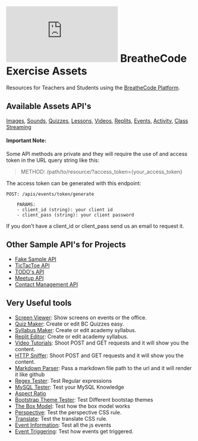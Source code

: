 
# ![alt text](https://assets.breatheco.de/apis/img/images.php?blob&random&cat=icon&tags=breathecode,32) BreatheCode Exercise Assets
Resources for Teachers and Students using the [BreatheCode Platform](https://breatheco.de).
## Available Assets API's

[Images](apis/img/), [Sounds](apis/sound/), [Quizzes](apis/quiz/), [Lessons](apis/lesson/), [Videos](apis/video/), [Replits](apis/replit/), [Events](apis/event/), [Activity](apis/activity/), [Class Streaming](apis/streaming/)

#### Important Note:
Some API methods are private and they will require the use of and access token in the URL query string like this:
> METHOD: /path/to/resource/?access_token={your_access_token}

The access token can be generated with this endpoint:
```
POST: /apis/events/token/generate

    PARAMS:
    - client_id (string): your client id
    - client_pass (string): your client password
```
If you don't have a client_id or client_pass send us an email to request it.

## Other Sample API's for Projects

- [Fake Sample API](../apis/fake/)
- [TicTacToe API](../apis/fake/tictactoe/)
- [TODO's API](../apis/fake/todos/)
- [Meetup API](../apis/fake/meetup/)
- [Contact Management API](../apis/fake/contact/)

## Very Useful tools

- [Screen Viewer](/apps/screen/): Show screens on events or the office.
- [Quiz Maker](/apps/quiz-maker/): Create or edit BC Quizzes easy.
- [Syllabus Maker](/apps/syllabus-maker/): Create or edit academy syllabus.
- [Replit Editor](/apps/replit-maker/): Create or edit academy syllabus.
- [Video Tutorials](/apps/video/): Shoot POST and GET requests and it will show you the content.
- [HTTP Sniffer](live-demos/php/forms/): Shoot POST and GET requests and it will show you the content.
- [Markdown Parser](apps/markdown-parser/): Pass a markdown file path to the url and it will render it like github
- [Regex Tester](live-demos/js/regex-tester/): Test Regular expressions
- [MySQL Tester](live-demos/sql/mysql-tester/): Test your MySQL Knowledge
- [Aspect Ratio](live-demos/css/aspect-ratio/)
- [Bootstrap Theme Tester](live-demos/css/bootstrap/): Test Different bootstap themes
- [The Box Model](live-demos/css/box-model/): Test how the box model works
- [Perspective](live-demos/css/perspective/): Test the perspective CSS rule.
- [Translate](live-demos/css/translate/): Test the translate CSS rule.
- [Event Information](live-demos/js/event-information/): Test all the js events
- [Event Triggering](live-demos/js/event-triggering/): Test how events get triggered.
